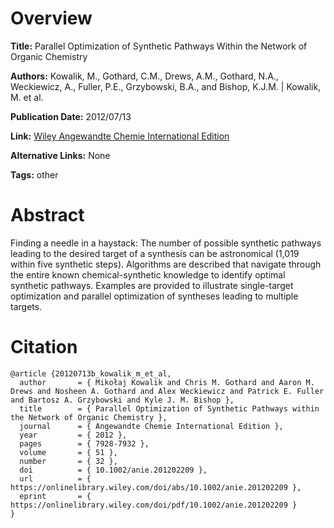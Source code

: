 # Overview
**Title:**
Parallel Optimization of Synthetic Pathways Within the Network of Organic Chemistry

**Authors:**
Kowalik, M., Gothard, C.M., Drews, A.M., Gothard, N.A., Weckiewicz, A., Fuller, P.E., Grzybowski, B.A., and Bishop, K.J.M. |
Kowalik, M. et al.

**Publication Date:**
2012/07/13

**Link:**
[Wiley Angewandte Chemie International Edition](https://onlinelibrary.wiley.com/doi/10.1002/anie.201202209)

**Alternative Links:**
None

**Tags:**
other


# Abstract
Finding a needle in a haystack: The number of possible synthetic pathways leading to the desired target of a synthesis can be astronomical (1,019 within five synthetic steps).
Algorithms are described that navigate through the entire known chemical-synthetic knowledge to identify optimal synthetic pathways.
Examples are provided to illustrate single-target optimization and parallel optimization of syntheses leading to multiple targets. 


# Citation
```
@article {20120713b_kowalik_m_et_al,
  author       = { Mikołaj Kowalik and Chris M. Gothard and Aaron M. Drews and Nosheen A. Gothard and Alex Weckiewicz and Patrick E. Fuller and Bartosz A. Grzybowski and Kyle J. M. Bishop },
  title        = { Parallel Optimization of Synthetic Pathways within the Network of Organic Chemistry },
  journal      = { Angewandte Chemie International Edition },
  year         = { 2012 },
  pages        = { 7928-7932 },
  volume       = { 51 },
  number       = { 32 },
  doi          = { 10.1002/anie.201202209 },
  url          = { https://onlinelibrary.wiley.com/doi/abs/10.1002/anie.201202209 },
  eprint       = { https://onlinelibrary.wiley.com/doi/pdf/10.1002/anie.201202209 }
}
```
